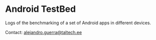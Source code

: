 # Android TestBed

Logs of the benchmarking of a set of Android apps in different devices.

Contact: alejandro.guerra@taltech.ee
